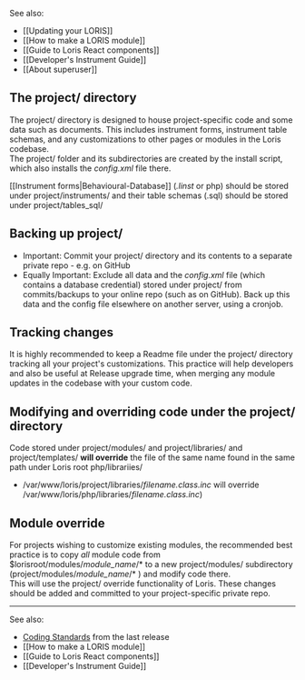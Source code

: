 See also:
* [[Updating your LORIS]]
* [[How to make a LORIS module]]
* [[Guide to Loris React components]]
* [[Developer's Instrument Guide]]
* [[About superuser]]

## The project/ directory

The project/ directory is designed to house project-specific code and some data such as documents.  This includes instrument forms, instrument table schemas, and any customizations to other pages or modules in the Loris codebase.  
The project/ folder and its subdirectories are created by the install script, which also installs the _config.xml_ file there.

[[Instrument forms|Behavioural-Database]] (_.linst_ or php) should be stored under project/instruments/ and their table schemas (.sql) should be stored under project/tables_sql/ 

## Backing up project/

* Important: Commit your project/ directory and its contents to a separate private repo - e.g. on GitHub
* Equally Important: Exclude all data and the _config.xml_ file (which contains a database credential) stored under project/ from commits/backups to your online repo (such as on GitHub).  Back up this data and the config file elsewhere on another server, using a cronjob. 

## Tracking changes

It is highly recommended to keep a Readme file under the project/ directory tracking all your project's customizations. This practice will help developers and also be useful at Release upgrade time, when merging any module updates in the codebase with your custom code.

## Modifying and overriding code under the project/ directory

Code stored under project/modules/ and project/libraries/ and project/templates/ **will override** the file of the same name found in the same path under Loris root php/librariies/
* /var/www/loris/project/libraries/_filename.class.inc_ will override /var/www/loris/php/libraries/_filename.class.inc_)

## Module override

For projects wishing to customize existing modules, the recommended best practice is to copy _all_ module code from $lorisroot/modules/_module_name_/* to a new project/modules/ subdirectory (project/modules/_module_name_/* ) and modify code there.  
This will use the project/ override functionality of Loris.  These changes should be added and committed to your project-specific private repo. 

----
See also:
* [Coding Standards](https://github.com/aces/Loris/blob/master/docs/CodingStandards.md) from the last release
* [[How to make a LORIS module]]
* [[Guide to Loris React components]]
* [[Developer's Instrument Guide]]